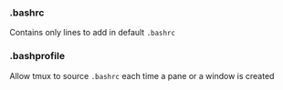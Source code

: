 ### .bashrc

Contains only lines to add in default `.bashrc`

### .bashprofile

Allow tmux to source `.bashrc` each time a pane or a window is created
